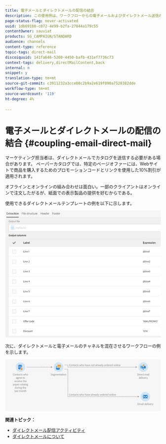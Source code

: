 ```yaml
---
title: 電子メールとダイレクトメールの配信の結合
description: この使用例は、ワークフローからの電子メールおよびダイレクトメール送信の例を示します。
page-status-flag: never-activated
uuid: 1db691b8-c072-4e99-b2fa-27844a179c55
contentOwner: sauviat
products: SG_CAMPAIGN/STANDARD
audience: channels
content-type: reference
topic-tags: direct-mail
discoiquuid: 141fa646-5260-4450-bafb-431ef7736c73
context-tags: delivery,directMailContent,back
internal: n
snippet: y
translation-type: tm+mt
source-git-commit: c3911232a3cce00c2b9a2e619f090a7520382dde
workflow-type: tm+mt
source-wordcount: '119'
ht-degree: 4%

---
```



# 電子メールとダイレクトメールの配信の結合 {#coupling-email-direct-mail}

マーケティング担当者は、ダイレクトメールでカタログを送信する必要がある場合があります。 ペーパーカタログでは、特定のページオファーには、Webサイトで商品を購入するためのプロモーションコードとリンクを使用した10%割引が適用されます。

オフラインとオンラインの組み合わせは面白い。一部のクライアントはオンラインで注文したがるが、紙面での表示製品の提供を好むからである。

使用できるダイレクトメールテンプレートの例を以下に示します。

![](assets/direct_mail_9.png)

次に、ダイレクトメールと電子メールのチャネルを混在させるワークフローの例を示します。

![](assets/direct_mail_10.png)

**関連トピック：**

* [ダイレクトメール配信アクティビティ](../../automating/using/direct-mail-delivery.md)
* [ダイレクトメールについて](../../channels/using/about-direct-mail.md)
